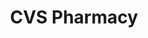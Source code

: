 ---
title: "CVS Pharmacy"
url: /rancho-cucamonga/cvs-pharmacy-day-creek-boulevard/
shop: Drogerie
---